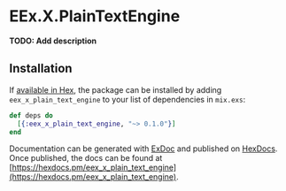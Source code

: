 # EEx.X.PlainTextEngine

**TODO: Add description**

## Installation

If [available in Hex](https://hex.pm/docs/publish), the package can be installed
by adding `eex_x_plain_text_engine` to your list of dependencies in `mix.exs`:

```elixir
def deps do
  [{:eex_x_plain_text_engine, "~> 0.1.0"}]
end
```

Documentation can be generated with [ExDoc](https://github.com/elixir-lang/ex_doc)
and published on [HexDocs](https://hexdocs.pm). Once published, the docs can
be found at [https://hexdocs.pm/eex_x_plain_text_engine](https://hexdocs.pm/eex_x_plain_text_engine).

